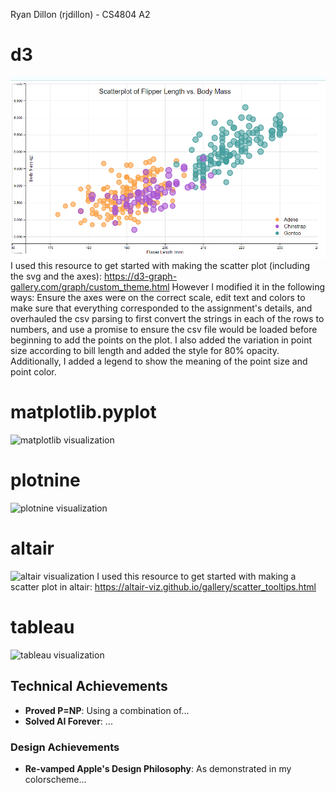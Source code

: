 
Ryan Dillon (rjdillon) - CS4804 A2

# d3
![d3 visualization](img/d3.png)
I used this resource to get started with making the scatter plot (including the svg and the axes): https://d3-graph-gallery.com/graph/custom_theme.html
However I modified it in the following ways: Ensure the axes were on the correct scale, edit text and colors to make sure that everything corresponded to the assignment's details, and overhauled the csv parsing to first convert the strings in each of the rows to numbers, and use a promise to ensure the csv file would be loaded before beginning to add the points on the plot. I also added the variation in point size according to bill length and added the style for 80% opacity. Additionally, I added a legend to show the meaning of the point size and point color.

# matplotlib.pyplot
![matplotlib visualization](img/<matplotlib.png>)

# plotnine
![plotnine visualization](img/<plotnine.png>)

# altair
![altair visualization](img/<altair.png>)
I used this resource to get started with making a scatter plot in altair: https://altair-viz.github.io/gallery/scatter_tooltips.html

# tableau
![tableau visualization](img/<tableau.png>)

## Technical Achievements
- **Proved P=NP**: Using a combination of...
- **Solved AI Forever**: ...

### Design Achievements
- **Re-vamped Apple's Design Philosophy**: As demonstrated in my colorscheme...
